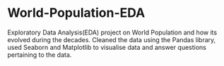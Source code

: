 # World-Population-EDA

Exploratory Data Analysis(EDA) project on World Population and how its evolved during the decades. Cleaned the data using the Pandas library,
used Seaborn and Matplotlib to visualise data and answer questions pertaining to the data.
